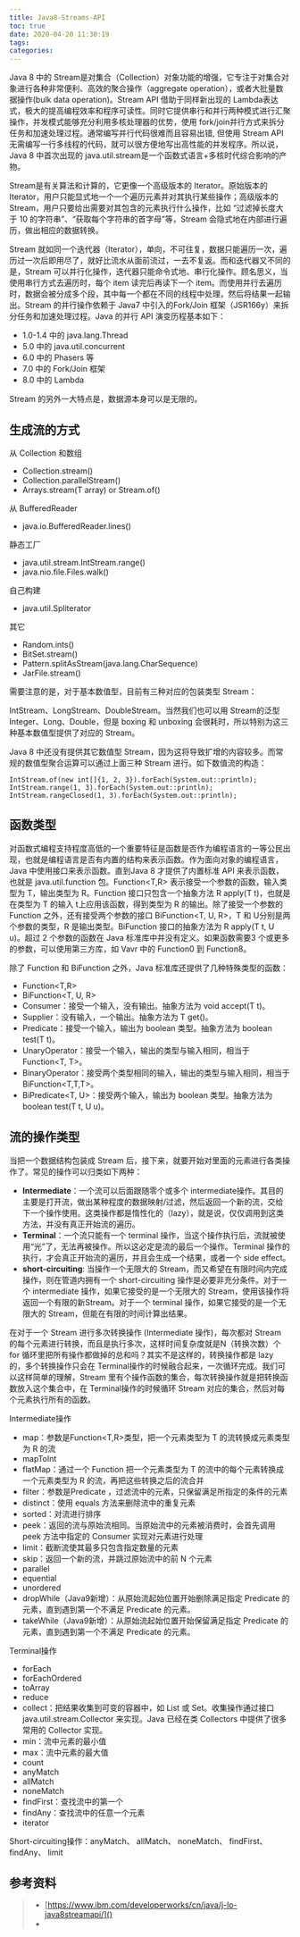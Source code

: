 ```yaml
---
title: Java8-Streams-API
toc: true
date: 2020-04-20 11:30:19
tags:
categories:
---
```


Java 8 中的 Stream是对集合（Collection）对象功能的增强，它专注于对集合对象进行各种非常便利、高效的聚合操作（aggregate operation），或者大批量数据操作(bulk data operation)。Stream API 借助于同样新出现的 Lambda表达式，极大的提高编程效率和程序可读性。同时它提供串行和并行两种模式进行汇聚操作，并发模式能够充分利用多核处理器的优势，使用 fork/join并行方式来拆分任务和加速处理过程。通常编写并行代码很难而且容易出错, 但使用 Stream API无需编写一行多线程的代码，就可以很方便地写出高性能的并发程序。所以说，Java 8 中首次出现的 java.util.stream是一个函数式语言+多核时代综合影响的产物。

Stream是有关算法和计算的，它更像一个高级版本的 Iterator。原始版本的Iterator，用户只能显式地一个一个遍历元素并对其执行某些操作；高级版本的 Stream，用户只要给出需要对其包含的元素执行什么操作，比如 “过滤掉长度大于 10 的字符串”、“获取每个字符串的首字母”等，Stream 会隐式地在内部进行遍历，做出相应的数据转换。

Stream 就如同一个迭代器（Iterator），单向，不可往复，数据只能遍历一次，遍历过一次后即用尽了，就好比流水从面前流过，一去不复返。而和迭代器又不同的是，Stream 可以并行化操作，迭代器只能命令式地、串行化操作。顾名思义，当使用串行方式去遍历时，每个 item 读完后再读下一个                 item。而使用并行去遍历时，数据会被分成多个段，其中每一个都在不同的线程中处理，然后将结果一起输出。Stream 的并行操作依赖于 Java7 中引入的Fork/Join 框架（JSR166y）来拆分任务和加速处理过程。Java 的并行 API 演变历程基本如下：

- 1.0-1.4 中的 java.lang.Thread
- 5.0 中的 java.util.concurrent
- 6.0 中的 Phasers 等
- 7.0 中的 Fork/Join 框架
- 8.0 中的 Lambda

Stream 的另外一大特点是，数据源本身可以是无限的。

## 生成流的方式
从 Collection 和数组
-  Collection.stream()
-  Collection.parallelStream()
-  Arrays.stream(T array) or Stream.of()

从 BufferedReader
- java.io.BufferedReader.lines()

静态工厂
- java.util.stream.IntStream.range()
- java.nio.file.Files.walk()

自己构建
-  java.util.Spliterator

其它
-  Random.ints()
-  BitSet.stream()
-  Pattern.splitAsStream(java.lang.CharSequence)
-  JarFile.stream()

需要注意的是，对于基本数值型，目前有三种对应的包装类型 Stream：

IntStream、LongStream、DoubleStream。当然我们也可以用 Stream的泛型Integer、Long、Double，但是 boxing 和 unboxing 会很耗时，所以特别为这三种基本数值型提供了对应的 Stream。

Java 8 中还没有提供其它数值型 Stream，因为这将导致扩增的内容较多。而常规的数值型聚合运算可以通过上面三种 Stream 进行。如下数值流的构造：
```
IntStream.of(new int[]{1, 2, 3}).forEach(System.out::println);
IntStream.range(1, 3).forEach(System.out::println);
IntStream.rangeClosed(1, 3).forEach(System.out::println);
```

## 函数类型
对函数式编程支持程度高低的一个重要特征是函数是否作为编程语言的一等公民出现，也就是编程语言是否有内置的结构来表示函数。作为面向对象的编程语言，Java 中使用接口来表示函数。直到Java 8 才提供了内置标准 API 来表示函数，也就是 java.util.function 包。Function<T,R> 表示接受一个参数的函数，输入类型为 T，输出类型为 R。Function 接口只包含一个抽象方法 R apply(T t)，也就是在类型为 T 的输入 t上应用该函数，得到类型为 R 的输出。除了接受一个参数的 Function 之外，还有接受两个参数的接口 BiFunction<T, U, R>，T 和 U分别是两个参数的类型，R 是输出类型。BiFunction 接口的抽象方法为 R apply(T t, U u)。超过 2 个参数的函数在 Java 标准库中并没有定义。如果函数需要3 个或更多的参数，可以使用第三方库，如 Vavr 中的 Function0 到 Function8。

除了 Function 和 BiFunction 之外，Java 标准库还提供了几种特殊类型的函数：

- Function<T,R> 
- BiFunction<T, U, R>
- Consumer<T>：接受一个输入，没有输出。抽象方法为 void accept(T t)。
- Supplier<T>：没有输入，一个输出。抽象方法为 T get()。
- Predicate<T>：接受一个输入，输出为 boolean 类型。抽象方法为 boolean test(T t)。
- UnaryOperator<T>：接受一个输入，输出的类型与输入相同，相当于 Function<T, T>。
- BinaryOperator<T>：接受两个类型相同的输入，输出的类型与输入相同，相当于 BiFunction<T,T,T>。
- BiPredicate<T, U>：接受两个输入，输出为 boolean 类型。抽象方法为 boolean test(T t, U u)。

## 流的操作类型
当把一个数据结构包装成 Stream 后，接下来，就要开始对里面的元素进行各类操作了。常见的操作可以归类如下两种：
- **Intermediate**：一个流可以后面跟随零个或多个 intermediate操作。其目的主要是打开流，做出某种程度的数据映射/过滤，然后返回一个新的流，交给下一个操作使用。这类操作都是惰性化的（lazy），就是说，仅仅调用到这类方法，并没有真正开始流的遍历。
- **Terminal**：一个流只能有一个 terminal 操作，当这个操作执行后，流就被使用“光”了，无法再被操作。所以这必定是流的最后一个操作。Terminal 操作的执行，才会真正开始流的遍历，并且会生成一个结果，或者一个 side effect。
- **short-circuiting**:  当操作一个无限大的 Stream，而又希望在有限时间内完成操作，则在管道内拥有一个 short-circuiting 操作是必要非充分条件。对于一个 intermediate 操作，如果它接受的是一个无限大的 Stream，使用该操作将返回一个有限的新Stream。对于一个 terminal 操作，如果它接受的是一个无限大的 Stream，但能在有限的时间计算出结果。

在对于一个 Stream 进行多次转换操作 (Intermediate 操作)，每次都对 Stream 的每个元素进行转换，而且是执行多次，这样时间复杂度就是N（转换次数）个 for 循环里把所有操作都做掉的总和吗？其实不是这样的，转换操作都是 lazy 的，多个转换操作只会在 Terminal操作的时候融合起来，一次循环完成。我们可以这样简单的理解，Stream 里有个操作函数的集合，每次转换操作就是把转换函数放入这个集合中，在 Terminal操作的时候循环 Stream 对应的集合，然后对每个元素执行所有的函数。

Intermediate操作
- map：参数是Function<T,R>类型，把一个元素类型为 T 的流转换成元素类型为 R 的流
- mapToInt
- flatMap：通过一个 Function 把一个元素类型为 T 的流中的每个元素转换成一个元素类型为 R 的流，再把这些转换之后的流合并
- filter：参数是Predicate ，过滤流中的元素，只保留满足所指定的条件的元素
- distinct：使用 equals 方法来删除流中的重复元素
- sorted：对流进行排序
- peek：返回的流与原始流相同。当原始流中的元素被消费时，会首先调用 peek 方法中指定的 Consumer 实现对元素进行处理
- limit：截断流使其最多只包含指定数量的元素
- skip：返回一个新的流，并跳过原始流中的前 N 个元素
- parallel
- equential
- unordered
- dropWhile（Java9新增）：从原始流起始位置开始删除满足指定 Predicate 的元素，直到遇到第一个不满足 Predicate 的元素。
- takeWhile（Java9新增）：从原始流起始位置开始保留满足指定 Predicate 的元素，直到遇到第一个不满足 Predicate 的元素。

Terminal操作
- forEach
- forEachOrdered
- toArray
- reduce
- collect：把结果收集到可变的容器中，如 List 或 Set。收集操作通过接口java.util.stream.Collector 来实现。Java 已经在类 Collectors 中提供了很多常用的 Collector 实现。
- min：流中元素的最小值
- max：流中元素的最大值
- count
- anyMatch
- allMatch
- noneMatch
- findFirst：查找流中的第一个
- findAny：查找流中的任意一个元素
- iterator

Short-circuiting操作：anyMatch、 allMatch、 noneMatch、 findFirst、 findAny、 limit

## 参考资料
> - [https://www.ibm.com/developerworks/cn/java/j-lo-java8streamapi/]()
> - []()

